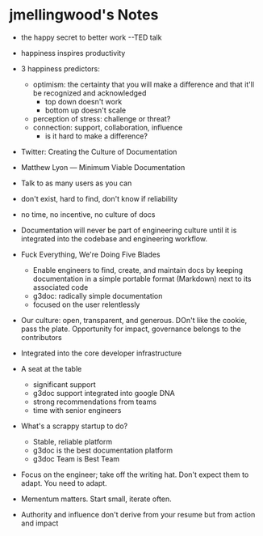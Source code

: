 # jmellingwood's Notes

* the happy secret to better work --TED talk
* happiness inspires productivity

* 3 happiness predictors:
    * optimism: the certainty that you will make a difference and that it'll be recognized and acknowledged
        * top down doesn't work
        * bottom up doesn't scale
    * perception of stress: challenge or threat?
    * connection: support, collaboration, influence
        * is it hard to make a difference?

* Twitter: Creating the Culture of Documentation
* Matthew Lyon — Minimum Viable Documentation

* Talk to as many users as you can
* don't exist, hard to find, don't know if reliability
* no time, no incentive, no culture of docs

* Documentation will never be part of engineering culture until it is integrated into the codebase and engineering workflow.

* Fuck Everything, We're Doing Five Blades
    * Enable engineers to find, create, and maintain docs by keeping documentation in a simple portable format (Markdown) next to its associated code
    * g3doc: radically simple documentation
    * focused on the user relentlessly

* Our culture: open, transparent, and generous.  DOn't like the cookie, pass the plate.  Opportunity for impact, governance belongs to the contributors
* Integrated into the core developer infrastructure

* A seat at the table
    * significant support
    * g3doc support integrated into google DNA
    * strong recommendations from teams
    * time with senior engineers

* What's a scrappy startup to do?
    * Stable, reliable platform
    * g3doc is the best documentation platform
    * g3doc Team is Best Team


* Focus on the engineer; take off the writing hat.  Don't expect them to adapt.  You need to adapt.
* Mementum matters.  Start small, iterate often.
* Authority and influence don't derive from your resume but from action and impact
